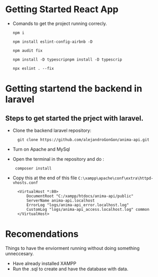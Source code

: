 # Getting Started React App

- Comands to get the project running correcly.

 	`npm i`
	
 	`npm install eslint-config-airbnb -D`
	
  	`npm audit fix`
	
	 `npm install -D typescripnpm install -D typescrip `
	 
	 `npx eslint . --fix`

# Getting startend the backend in laravel

## Steps to get started the prject with laravel.
- Clone the backend laravel repository:

		git clone https://github.com/alejandroGonGon/anima-api.git
- Turn on Apache and MySql
-  Open the terminal in the repository and do :
		
		composer install
- Copy this at the end of this file `C:\xampp\apache\conf\extra\httpd-vhosts.conf`

		<VirtualHost *:80>
			DocumentRoot "C:/xampp/htdocs/anima-api/public"
			ServerName anima-api.localhost
			ErrorLog "logs/anima-api_error.localhost.log"
			CustomLog "logs/anima-api_access.localhost.log" common
		</VirtualHost>
# Recomendations

Things to have the enviorment running without doing something unneccesary.

- Have already installed XAMPP
- Run the .sql to create and have the database with data.
